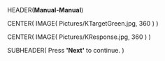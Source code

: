 HEADER(__Manual-Manual__)

CENTER( IMAGE( Pictures/KTargetGreen.jpg, 360 ) )

CENTER( IMAGE( Pictures/KResponse.jpg, 360 ) )
 
SUBHEADER( Press __'Next'__ to continue. )
